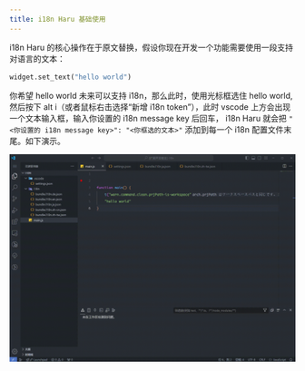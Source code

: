 ```yaml
---
title: i18n Haru 基础使用
---
```


i18n Haru 的核心操作在于原文替换，假设你现在开发一个功能需要使用一段支持对语言的文本：

```python
widget.set_text("hello world")
```

你希望 hello world 未来可以支持 i18n，那么此时，使用光标框选住 hello world, 然后按下 alt i（或者鼠标右击选择“新增 i18n token”），此时 vscode 上方会出现一个文本输入框，输入你设置的 i18n message key 后回车， i18n Haru 就会把 `"<你设置的 i18n message key>": "<你框选的文本>"` 添加到每一个 i18n 配置文件末尾。如下演示。

![](./images/i18n.gif)
